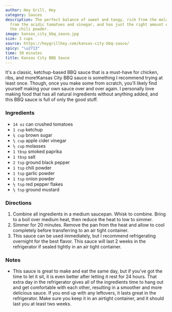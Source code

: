 ```yaml
---
author: Hey Grill, Hey
category: Sauces
description: The perfect balance of sweet and tangy, rich from the molasses, bright
  from the acidic tomatoes and vinegar, and has just the right amount of heat from
  the chili powder.
image: kansas_city_bbq_sauce.jpg
size: 3 cups
source: https://heygrillhey.com/kansas-city-bbq-sauce/
spicy: "\u2713"
time: 30 minutes
title: Kansas City BBQ Sauce
---
```


It's a classic, ketchup-based BBQ sauce that is a must-have for chicken, ribs, and more!Kansas City BBQ sauce is something I recommend trying at least once. Though, once you make some from scratch, you’ll likely find yourself making your own sauce over and over again. I personally love making food that has all natural ingredients without anything added, and this BBQ sauce is full of only the good stuff.

### Ingredients

* `14 oz` can crushed tomatoes
* `1 cup` ketchup
* `¾ cup` brown sugar
* `½ cup` apple cider vinegar
* `½ cup` molasses
* `1 tbsp` smoked paprika
* `1 tbsp` salt
* `2 tsp` ground black pepper
* `1 tsp` chili powder
* `1 tsp` garlic powder
* `1 tsp` onion powder
* `½ tsp` red pepper flakes
* `½ tsp` ground mustard

### Directions

1. Combine all ingredients in a medium saucepan. Whisk to combine. Bring to a boil over medium heat, then reduce the heat to low to simmer.
2. Simmer for 20 minutes. Remove the pan from the heat and allow to cool completely before transferring to an air tight container.
3. This sauce can be used immediately, but I recommend refrigerating overnight for the best flavor. This sauce will last 2 weeks in the refrigerator if sealed tightly in an air tight container.

### Notes

- This sauce is great to make and eat the same day, but if you’ve got the time to let it sit, it is even better after letting it rest for 24 hours. That extra day in the refrigerator gives all of the ingredients time to hang out and get comfortable with each other, resulting in a smoother and more delicious sauce. If you end up with any leftovers, it lasts great in the refrigerator. Make sure you keep it in an airtight container, and it should last you at least two weeks.